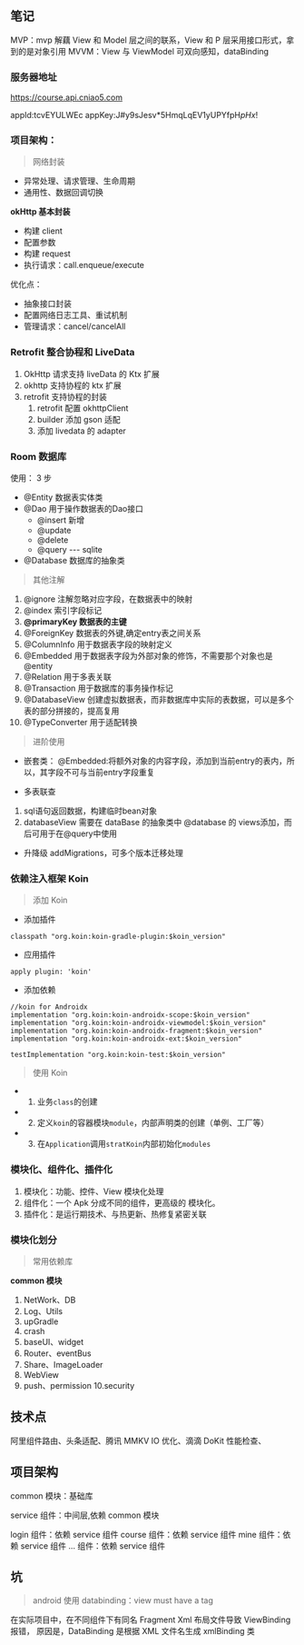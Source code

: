 ## 笔记


MVP：mvp 解藕 View 和 Model 层之间的联系，View 和 P 层采用接口形式，拿到的是对象引用
MVVM：View 与 ViewModel 可双向感知，dataBinding


### 服务器地址
https://course.api.cniao5.com

appId:tcvEYULWEc
appKey:J#y9sJesv*5HmqLqEV1yUPYfpH$pHx$!


### 项目架构：

> 网络封装

- 异常处理、请求管理、生命周期
- 通用性、数据回调切换

**okHttp 基本封装**

- 构建 client
- 配置参数
- 构建 request
- 执行请求：call.enqueue/execute

优化点：

- 抽象接口封装
- 配置网络日志工具、重试机制
- 管理请求：cancel/cancelAll

### Retrofit 整合协程和 LiveData

1. OkHttp 请求支持 liveData 的 Ktx 扩展
2. okhttp 支持协程的 ktx 扩展
3. retrofit 支持协程的封装
   1. retrofit 配置 okhttpClient
   2. builder 添加 gson 适配
   3. 添加 livedata 的 adapter

### Room 数据库

使用： 3 步
- @Entity 数据表实体类
- @Dao 用于操作数据表的Dao接口
    - @insert 新增
    - @update
    - @delete
    - @query --- sqlite
- @Database 数据库的抽象类

> 其他注解

1. @ignore 注解忽略对应字段，在数据表中的映射
2. @index 索引字段标记
3. **@primaryKey 数据表的主键**
4. @ForeignKey 数据表的外键,确定entry表之间关系
5. @ColumnInfo 用于数据表字段的映射定义
6. @Embedded 用于数据表字段为外部对象的修饰，不需要那个对象也是@entity
7. @Relation 用于多表关联
8. @Transaction 用于数据库的事务操作标记
9. @DatabaseView 创建虚拟数据表，而非数据库中实际的表数据，可以是多个表的部分拼接的，提高复用
10. @TypeConverter 用于适配转换

> 进阶使用

- 嵌套类：
@Embedded:将额外对象的内容字段，添加到当前entry的表内，所以，其字段不可与当前entry字段重复


- 多表联查
1. sql语句返回数据，构建临时bean对象
2. databaseView 需要在 dataBase 的抽象类中 @database 的 views添加，而后可用于在@query中使用

- 升降级  addMigrations，可多个版本迁移处理

### 依赖注入框架 Koin

> 添加 Koin

- 添加插件
```
classpath "org.koin:koin-gradle-plugin:$koin_version"
```
- 应用插件
```
apply plugin: 'koin'
```
- 添加依赖
```
//koin for Androidx
implementation "org.koin:koin-androidx-scope:$koin_version"
implementation "org.koin:koin-androidx-viewmodel:$koin_version"
implementation "org.koin:koin-androidx-fragment:$koin_version"
implementation "org.koin:koin-androidx-ext:$koin_version"

testImplementation "org.koin:koin-test:$koin_version"
```

> 使用 Koin

- 1. 业务`class`的创建
- 2. 定义`koin`的容器模块`module`，内部声明类的创建（单例、工厂等）
- 3. 在`Application`调用`stratKoin`内部初始化`modules`

### 模块化、组件化、插件化

1. 模块化：功能、控件、View 模块化处理
2. 组件化：一个 Apk 分成不同的组件，更高级的 模块化。
3. 插件化：是运行期技术、与热更新、热修复紧密关联

### 模块化划分

> 常用依赖库

**common 模块**

1. NetWork、DB
2. Log、Utils
3. upGradle
4. crash
5. baseUI、widget
6. Router、eventBus
7. Share、ImageLoader
8. WebView
9. push、permission
10.security




##  技术点

阿里组件路由、头条适配、腾讯 MMKV IO 优化、滴滴 DoKit 性能检查、

## 项目架构



common 模块：基础库

service 组件：中间层,依赖 common 模块

login 组件：依赖 service 组件
course 组件：依赖 service 组件
mine 组件：依赖 service 组件
... 组件：依赖 service 组件


## 坑

> android 使用 databinding：view must have a tag

在实际项目中，在不同组件下有同名 Fragment Xml 布局文件导致 ViewBinding 报错，
原因是，DataBinding 是根据 XML 文件名生成 xmlBinding 类
